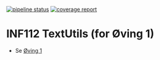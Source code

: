 [![pipeline status](../../../badges/main/pipeline.svg)](-/commits/main) [![coverage report](../../../badges/main/coverage.svg)](-/commits/main)

# INF112 TextUtils (for Øving 1)

* Se [Øving 1](https://git.app.uib.no/inf112/25v/inf112-25v/-/wikis/lab-01-intro/oving1)
